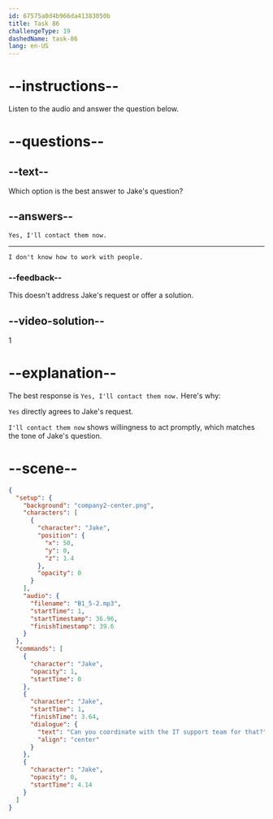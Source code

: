 ```yaml
---
id: 67575a0d4b966da41383050b
title: Task 86
challengeType: 19
dashedName: task-86
lang: en-US
---
```

<!-- (Audio) Can you coordinate with the IT support team for that? -->

<!-- SPEAKING -->

# --instructions--

Listen to the audio and answer the question below.

# --questions--

## --text--

Which option is the best answer to Jake's question?

## --answers--

`Yes, I'll contact them now.`

---

`I don't know how to work with people.`

### --feedback--

This doesn't address Jake's request or offer a solution.

## --video-solution--

1

# --explanation--

The best response is `Yes, I'll contact them now.` Here's why:

`Yes` directly agrees to Jake's request.  

`I'll contact them now` shows willingness to act promptly, which matches the tone of Jake's question.

# --scene--

```json
{
  "setup": {
    "background": "company2-center.png",
    "characters": [
      {
        "character": "Jake",
        "position": {
          "x": 50,
          "y": 0,
          "z": 1.4
        },
        "opacity": 0
      }
    ],
    "audio": {
      "filename": "B1_5-2.mp3",
      "startTime": 1,
      "startTimestamp": 36.96,
      "finishTimestamp": 39.6
    }
  },
  "commands": [
    {
      "character": "Jake",
      "opacity": 1,
      "startTime": 0
    },
    {
      "character": "Jake",
      "startTime": 1,
      "finishTime": 3.64,
      "dialogue": {
        "text": "Can you coordinate with the IT support team for that?",
        "align": "center"
      }
    },
    {
      "character": "Jake",
      "opacity": 0,
      "startTime": 4.14
    }
  ]
}
```
